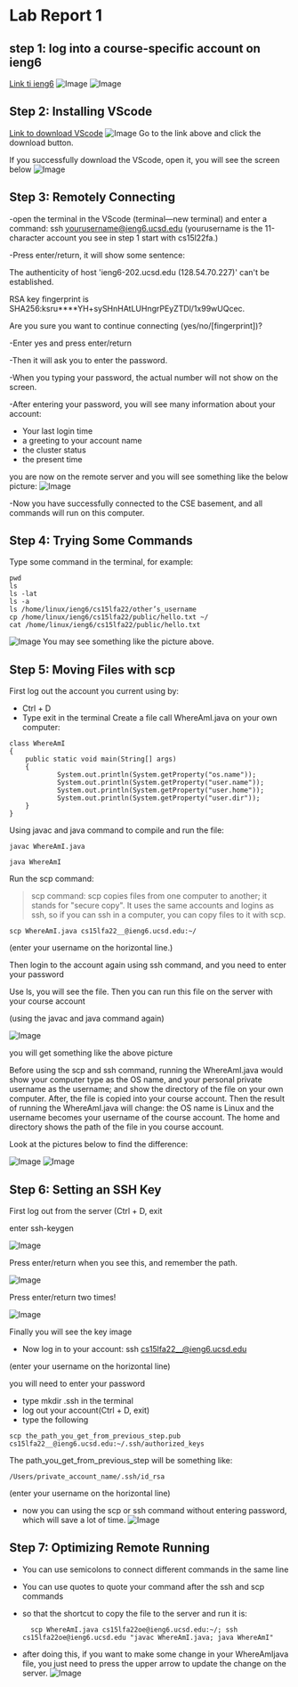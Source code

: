 # Lab Report 1
## step 1: log into a course-specific account on ieng6

[Link ti ieng6](https://sdacs.ucsd.edu/~icc/index.php)
![Image](1.jpg)
![Image](2.jpg)

## Step 2: Installing VScode
[Link to download VScode](https://code.visualstudio.com/)
![Image](3.jpg)
Go to the link above and click the download button.

If you successfully download the VScode, open it, you will see the screen below
![Image](4.jpg)

## Step 3: Remotely Connecting
-open the terminal in the VScode (terminal—new terminal) and enter a command:
ssh yourusername@ieng6.ucsd.edu
(yourusername is the 11-character account you see in step 1 start with cs15l22fa.)

-Press enter/return, it will show some sentence:

The authenticity of host 'ieng6-202.ucsd.edu (128.54.70.227)' can't be established.

RSA key fingerprint is SHA256:ksru****YH+sySHnHAtLUHngrPEyZTDl/1x99wUQcec.

Are you sure you want to continue connecting (yes/no/[fingerprint])?

-Enter yes and press enter/return

-Then it will ask you to enter the password.

-When you typing your password, the actual number will not show on the screen.

-After entering your password, you will see many information about your account:
* Your last login time
* a greeting to your account name
* the cluster status
* the present time

you are now on the remote server and you will see something like the below picture:
![Image](5.jpg)

-Now you have successfully connected to the CSE basement, and all commands will run on this computer.

## Step 4: Trying Some Commands
Type some command in the terminal, for example:
```
pwd
ls
ls -lat
ls -a
ls /home/linux/ieng6/cs15lfa22/other’s_username
cp /home/linux/ieng6/cs15lfa22/public/hello.txt ~/
cat /home/linux/ieng6/cs15lfa22/public/hello.txt
```
![Image](6.jpg)
You may see something like the picture above.

## Step 5: Moving Files with scp
First log out the account you current using by:
- Ctrl + D
- Type exit in the terminal
Create a file call WhereAmI.java on your own computer:

```
class WhereAmI 
{
  	public static void main(String[] args) 
	{
    		System.out.println(System.getProperty("os.name"));
    		System.out.println(System.getProperty("user.name"));
    		System.out.println(System.getProperty("user.home"));
    		System.out.println(System.getProperty("user.dir"));
  	}
}
```

Using javac and java command to compile and run the file:

	javac WhereAmI.java
  
  	java WhereAmI

Run the scp command:
> scp command: scp copies files from one computer to another; it stands for "secure copy". It uses the same accounts and logins as ssh, so if you can ssh in a computer, you can copy files to it with scp.

```
scp WhereAmI.java cs15lfa22__@ieng6.ucsd.edu:~/ 
```
(enter your username on the horizontal line.)

Then login to the account again using ssh command, and you need to enter your password

Use ls, you will see the file. Then you can run this file on the server with your course account

(using the javac and java command again)

![Image](7.png)

you will get something like the above picture

Before using the scp and ssh command, running the WhereAmI.java would show your computer type as the OS name, and your personal private username as the username; and show the directory of the file on your own computer. After, the file is copied into your course account. Then the result of running the WhereAmI.java will change: the OS name is Linux and the username becomes your username of the course account. The home and directory shows the path of the file in you course account.

Look at the pictures below to find the difference:

![Image](13.png) ![Image](14.png)

## Step 6: Setting an SSH Key
First log out from the server (Ctrl + D, exit

enter ssh-keygen

![Image](8.png)

Press enter/return when you see this, and remember the path.

![Image](9.png)

Press enter/return two times!

![Image](10.png)

Finally you will see the key image
- Now log in to your account: ssh cs15lfa22__@ieng6.ucsd.edu 

(enter your username on the horizontal line)

you will need to enter your password
- type mkdir .ssh in the terminal
- log out your account(Ctrl + D, exit)
- type the following
```
scp the_path_you_get_from_previous_step.pub cs15lfa22__@ieng6.ucsd.edu:~/.ssh/authorized_keys
```
The path_you_get_from_previous_step will be something like: 
```
/Users/private_account_name/.ssh/id_rsa
```
(enter your username on the horizontal line)
- now you can using the scp or ssh command without entering password, which will save a lot of time.
![Image](11.png)

## Step 7: Optimizing Remote Running
- You can use semicolons to connect different commands in the same line
- You can use quotes to quote your command after the ssh and scp commands
- so that the shortcut to copy the file to the server and run it is:
		
		scp WhereAmI.java cs15lfa22oe@ieng6.ucsd.edu:~/; ssh cs15lfa22oe@ieng6.ucsd.edu "javac WhereAmI.java; java WhereAmI"
- after doing this, if you want to make some change in your WhereAmIjava file, you just need to press the upper arrow to update the change on the server.
![Image](12.png)





















